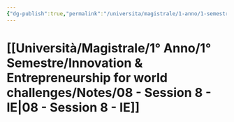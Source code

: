 ```yaml
---
{"dg-publish":true,"permalink":"/universita/magistrale/1-anno/1-semestre/innovation-and-entrepreneurship-for-world-challenges/notes/08-session-8-ie/","tags":["UNI"]}
---
```


# [[Università/Magistrale/1° Anno/1° Semestre/Innovation & Entrepreneurship for world challenges/Notes/08 - Session 8 - IE\|08 - Session 8 - IE]]

```table-of-contents
```


